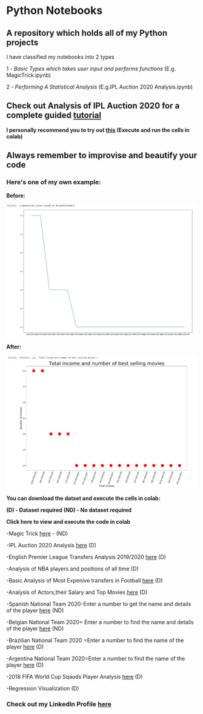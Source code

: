 # Python Notebooks

## A repository which holds all of my Python projects
 
I have classified my notebooks into 2 types

1 - *Basic Types which takes user input and performs functions* (E.g. MagicTrick.ipynb)

2 - *Performing A Statistical Analysis* (E.g.IPL Auction 2020 Analysis.ipynb)

## Check out Analysis of IPL Auction 2020 for a complete guided [tutorial](https://github.com/Thesavagecoder7784/PythonNotebooks/blob/master/Analysis%20of%20IPL%20Auction%202020.ipynb)

**I personally recommend you to try out [this](https://colab.research.google.com/drive/1JJSTd0jVsw_Wa82gsexqUCPT9ErfDT0W?usp=sharing)
(Execute and run the cells in colab)**

## Always remember to improvise and beautify your code

### Here's one of my own example:

**Before:**

![alt text](https://github.com/Thesavagecoder7784/datasets-images/blob/master/Maplotlib%20Actor%20Before.PNG?raw=true)

**After:**

![alt text](https://github.com/Thesavagecoder7784/datasets-images/blob/master/Maplotlib%20Actor%20After.PNG?raw=true)

**You can download the datset and execute the cells in colab:**

**(D) - Dataset required  (ND) - No dataset required**

**Click here to view and execute the code in colab**

-Magic Trick [here](https://colab.research.google.com/drive/1Q5M571lpIRo2kxk5br4cGAyiLv27rHDA?usp=sharing) - (ND)
 
-IPL Auction 2020 Analysis [here](https://colab.research.google.com/drive/1sE5wycev0PU1Ga4_IzllNvD8E-40hQVE?usp=sharing) (D)
  
-English Premier League Transfers Analysis 2019/2020 [here](https://colab.research.google.com/drive/1GVdtVlSBnODOyxITte8hzw0d9cK9MKZu?usp=sharing) (D)
  
-Analysis of NBA players and positions of all time (D)
  
-Basic Analysis of Most Expenive transfers in Football [here](https://colab.research.google.com/drive/1YD2jjWuaTSGp6mFuGC8zU3QYscLx-Emw?usp=sharing) (D)
  
-Analysis of Actors,their Salary and Top Movies [here](https://colab.research.google.com/drive/1kZ35Jv8BeTmdMeMj77Hve6zVTlgrDlRy?usp=sharing) (D)
  
-Spanish National Team 2020-Enter a number to get the name and details of the player [here](https://colab.research.google.com/drive/1tVXLZBvdaNK8PX4C6zk0G2uj3r6a1lSR?usp=sharing) (ND)
        
-Belgian National Team 2020= Enter a number to find the name and details of the player [here](https://colab.research.google.com/drive/1JJSTd0jVsw_Wa82gsexqUCPT9ErfDT0W?usp=sharing) (ND)
  
-Brazilian National Team 2020 =Enter a number to find the name of the player [here](https://colab.research.google.com/drive/1oqwFXgnGApkkbaH1K5yuvM52tzv0QZga?usp=sharing) (D)
	
-Argentina National Team 2020=Enter a number to find the name of the player [here](https://colab.research.google.com/drive/1XTgS-dAfdQmFKPOEBnKjLrGWmAqTGn6Y?usp=sharing) (D)
  
-2018 FIFA World Cup Sqauds Player Analysis [here](https://colab.research.google.com/drive/1gnkf643FleeunzpdZU0REvDJ13IMY70C?usp=sharing) (D)
         
-Regression Visualization (D)

### Check out my LinkedIn Profile [here](https://www.linkedin.com/in/prabhat-palraj-237719172/)

